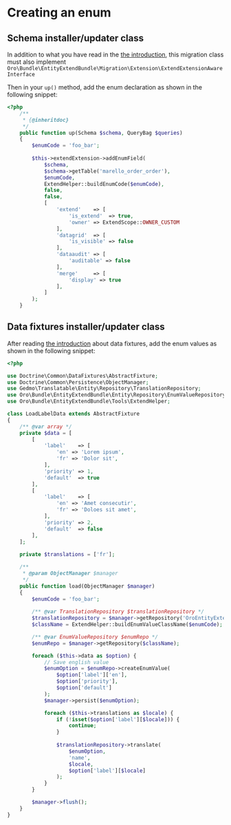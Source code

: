 Creating an enum
================

Schema installer/updater class
------------------------------

In addition to what you have read in the [the introduction](introduction.md#schema-manipulation), this migration class must also implement `Oro\Bundle\EntityExtendBundle\Migration\Extension\ExtendExtensionAwareInterface`

Then in your `up()` method, add the enum declaration as shown in the following snippet:

```php
<?php
    /**
     * {@inheritdoc}
     */
    public function up(Schema $schema, QueryBag $queries)
    {
        $enumCode = 'foo_bar';
        
        $this->extendExtension->addEnumField(
            $schema,
            $schema->getTable('marello_order_order'),
            $enumCode,
            ExtendHelper::buildEnumCode($enumCode),
            false,
            false,
            [
                'extend'    => [
                    'is_extend'  => true,
                    'owner' => ExtendScope::OWNER_CUSTOM
                ],
                'datagrid'  => [
                    'is_visible' => false
                ],
                'dataaudit' => [
                    'auditable' => false
                ],
                'merge'     => [
                    'display' => true
                ],
            ]
        );
    }
```

Data fixtures installer/updater class
-------------------------------------

After reading [the introduction](introduction.md#data-fixtures-manipulation) about data fixtures, add the enum values as shown in the following snippet: 

```php
<?php

use Doctrine\Common\DataFixtures\AbstractFixture;
use Doctrine\Common\Persistence\ObjectManager;
use Gedmo\Translatable\Entity\Repository\TranslationRepository;
use Oro\Bundle\EntityExtendBundle\Entity\Repository\EnumValueRepository;
use Oro\Bundle\EntityExtendBundle\Tools\ExtendHelper;

class LoadLabelData extends AbstractFixture
{
    /** @var array */
    private $data = [
        [
            'label'    => [
                'en' => 'Lorem ipsum',
                'fr' => 'Dolor sit',
            ],
            'priority' => 1,
            'default'  => true
        ],
        [
            'label'    => [
                'en' => 'Amet consecutir',
                'fr' => 'Doloes sit amet',
            ],
            'priority' => 2,
            'default'  => false
        ],
    ];
    
    private $translations = ['fr'];

    /**
     * @param ObjectManager $manager
     */
    public function load(ObjectManager $manager)
    {
        $enumCode = 'foo_bar';
        
        /** @var TranslationRepository $translationRepository */
        $translationRepository = $manager->getRepository('OroEntityExtendBundle:EnumValueTranslation');
        $className = ExtendHelper::buildEnumValueClassName($enumCode);

        /** @var EnumValueRepository $enumRepo */
        $enumRepo = $manager->getRepository($className);

        foreach ($this->data as $option) {
            // Save english value
            $enumOption = $enumRepo->createEnumValue(
                $option['label']['en'],
                $option['priority'],
                $option['default']
            );
            $manager->persist($enumOption);

            foreach ($this->translations as $locale) {
                if (!isset($option['label'][$locale])) {
                    continue;
                }
                
                $translationRepository->translate(
                    $enumOption, 
                    'name', 
                    $locale,
                    $option['label'][$locale]
                );
            }
        }

        $manager->flush();
    }
}

```
